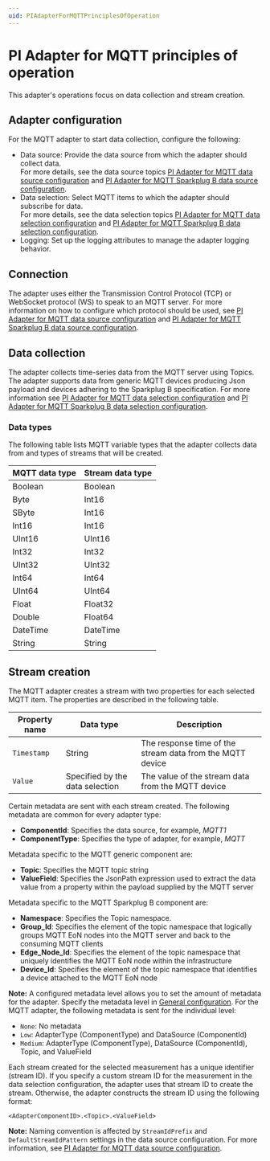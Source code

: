 ```yaml
---
uid: PIAdapterForMQTTPrinciplesOfOperation
---
```


# PI Adapter for MQTT principles of operation

This adapter's operations focus on data collection and stream creation.

## Adapter configuration

For the MQTT adapter to start data collection, configure the following:

- Data source: Provide the data source from which the adapter should collect data.<br> For more details, see the data source topics [PI Adapter for MQTT data source configuration](xref:PIAdapterForMQTTDataSourceConfiguration) and [PI Adapter for MQTT Sparkplug B data source configuration](xref:PIAdapterForMQTTSparkplugBDataSourceConfiguration).
- Data selection: Select MQTT items to which the adapter should subscribe for data. <br> For more details, see the data selection topics [PI Adapter for MQTT data selection configuration](xref:PIAdapterForMQTTDataSelectionConfiguration) and [PI Adapter for MQTT Sparkplug B data selection configuration](xref:PIAdapterForMQTTSparkplugB).
- Logging: Set up the logging attributes to manage the adapter logging behavior.

## Connection

The adapter uses either the Transmission Control Protocol (TCP) or WebSocket protocol (WS) to speak to an MQTT server. For more information on how to configure which protocol should be used, see [PI Adapter for MQTT data source configuration](xref:PIAdapterForMQTTDataSourceConfiguration) and [PI Adapter for MQTT Sparkplug B data source configuration](xref:PIAdapterForMQTTSparkplugBDataSourceConfiguration).

## Data collection

The adapter collects time-series data from the MQTT server using Topics. The adapter supports data from generic MQTT devices producing Json payload and devices adhering to the Sparkplug B specification. For more information see [PI Adapter for MQTT data selection configuration](xref:PIAdapterForMQTTDataSelectionConfiguration) and [PI Adapter for MQTT Sparkplug B data selection configuration](xref:PIAdapterForMQTTSparkplugB).

### Data types
<!--
Comments from Bo: The data types section only lists the supported data types for generic MQTT adapter, but not MQTT Sparkplug B. There are some overlaps regarding supported data types, but there are also adapter-specific data types supported by each component. 
-->
The following table lists MQTT variable types that the adapter collects data from and types of streams that will be created.

| MQTT data type | Stream data type |
|------------------|------------------|
| Boolean          | Boolean          |
| Byte             | Int16            |
| SByte            | Int16            |
| Int16            | Int16            |
| UInt16           | UInt16           |
| Int32            | Int32            |
| UInt32           | UInt32           |
| Int64            | Int64            |
| UInt64           | UInt64           |
| Float            | Float32          |
| Double           | Float64          |
| DateTime         | DateTime         |
| String           | String           |

## Stream creation

The MQTT adapter creates a stream with two properties for each selected MQTT item. The properties are described in the following table.

| Property name | Data type | Description |
|---------------|-----------|-------------|
| `Timestamp`   | String    | The response time of the stream data from the MQTT device |
| `Value`       | Specified by the data selection | The value of the stream data from the MQTT device |

Certain metadata are sent with each stream created. The following metadata are common for every adapter type:

- **ComponentId**: Specifies the data source, for example, _MQTT1_
- **ComponentType**: Specifies the type of adapter, for example, _MQTT_

Metadata specific to the MQTT generic component are:

- **Topic**: Specifies the MQTT topic string
- **ValueField**: Specifies the JsonPath expression used to extract the data value from a property within the payload supplied by the MQTT server

Metadata specific to the MQTT Sparkplug B component are:

- **Namespace**: Specifies the Topic namespace.
- **Group_Id**: Specifies the element of the topic namespace that logically groups MQTT EoN nodes into the MQTT server and back to the consuming MQTT clients
- **Edge_Node_Id**: Specifies the element of the topic namespace that uniquely identifies the MQTT EoN node within the infrastructure
- **Device_Id**: Specifies the element of the topic namespace that identifies a device attached to the MQTT EoN node

**Note:** A configured metadata level allows you to set the amount of metadata for the adapter. Specify the metadata level in [General configuration](xref:GeneralConfiguration). For the MQTT adapter, the following metadata is sent for the individual level:

- `None`: No metadata
- `Low`: AdapterType (ComponentType) and DataSource (ComponentId)
- `Medium`: AdapterType (ComponentType), DataSource (ComponentId), Topic, and ValueField

Each stream created for the selected measurement has a unique identifier (stream ID). If you specify a custom stream ID for the measurement in the data selection configuration, the adapter uses that stream ID to create the stream. Otherwise, the adapter constructs the stream ID using the following format:

```code
<AdapterComponentID>.<Topic>.<ValueField>
```

**Note:** Naming convention is affected by `StreamIdPrefix` and `DefaultStreamIdPattern` settings in the data source configuration. For more information, see [PI Adapter for MQTT data source configuration](xref:PIAdapterForMQTTDataSourceConfiguration).
